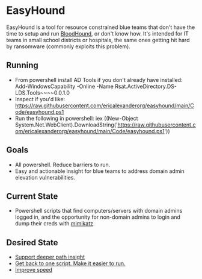 # EasyHound
EasyHound is a tool for resource constrained blue teams that don't have the time to setup and run [BloodHound](https://github.com/BloodHoundAD/BloodHound), or don't know how. It's intended for IT teams in small school districts or hospitals, the same ones getting hit hard by ransomware (commonly exploits this problem). 

## Running
* From powershell install AD Tools if you don't already have installed: Add-WindowsCapability -Online -Name Rsat.ActiveDirectory.DS-LDS.Tools~~~~0.0.1.0
* Inspect if you'd like: https://raw.githubusercontent.com/ericalexanderorg/easyhound/main/Code/easyhound.ps1
* Run the following in powershell: iex ((New-Object System.Net.WebClient).DownloadString('https://raw.githubusercontent.com/ericalexanderorg/easyhound/main/Code/easyhound.ps1'))

## Goals
* All powershell. Reduce barriers to run.
* Easy and actionable insight for blue teams to address domain admin elevation vulnerabilities.

## Current State
* Powershell scripts that find computers/servers with domain admins logged in, and the opportunity for non-domain admins to login and dump their creds with [mimikatz](https://github.com/gentilkiwi/mimikatz).

## Desired State
* [Support deeper path insight](https://github.com/ericalexanderorg/easyhound/issues/1)
* [Get back to one script. Make it easier to run.](https://github.com/ericalexanderorg/easyhound/issues/2)
* [Improve speed](https://github.com/ericalexanderorg/easyhound/issues/3)
